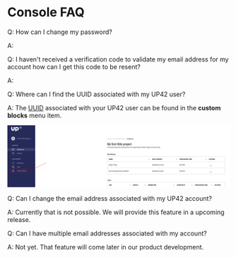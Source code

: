 # Console FAQ

 Q: How can I change my password?

 A: 
 
 Q: I haven't received a verification code to validate my email
    address for my account how can I get this code to be resent?
 
 A: 

 Q: Where can I find the UUID associated with my UP42 user?
 
 A: The
 [UUID](https://en.wikipedia.org/wiki/Universally_unique_identifier)
 associated with your UP42 user can be found in the **custom blocks**
 menu item.
 
 ![custom blocks menu item](_assets/select_custom_blocks.png "Custom blocks menu item")
 
 
 Q: Can I change the email address associated with my UP42 account?
 
 A: Currently that is not possible. We will provide this feature in a
    upcoming release. 
 
 Q: Can I have multiple email addresses associated with my account?
 
 A: Not yet. That feature will come later in our product development.
